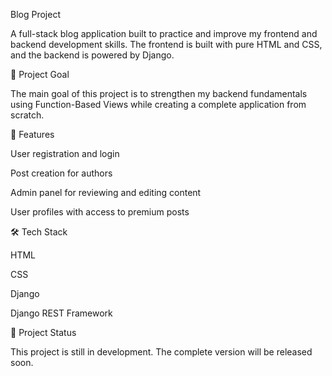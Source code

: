 Blog Project

A full-stack blog application built to practice and improve my frontend and backend development skills.
The frontend is built with pure HTML and CSS, and the backend is powered by Django.

🎯 Project Goal

The main goal of this project is to strengthen my backend fundamentals using Function-Based Views while creating a complete application from scratch.

🚀 Features

User registration and login

Post creation for authors

Admin panel for reviewing and editing content

User profiles with access to premium posts


🛠 Tech Stack

HTML

CSS

Django

Django REST Framework


📌 Project Status

This project is still in development. The complete version will be released soon.
